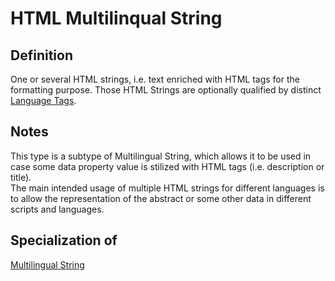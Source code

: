 # HTML Multilinqual String

## Definition
One or several HTML strings, i.e. text enriched with HTML tags for the formatting purpose. Those HTML Strings are optionally qualified by distinct [Language Tags](../datatypes/Language_Tag.md).

## Notes
This type is a subtype of Multilingual String, which allows it to be used in case some data property value is stilized with HTML tags (i.e. description or title).   
The main intended usage of multiple HTML strings for different languages is to allow the representation of the abstract or some other data in different scripts and languages.

## Specialization of
[Multilingual String](../datatypes/Multilingual_String.md)